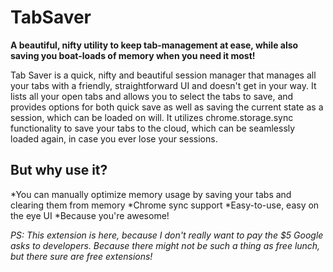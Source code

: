 # TabSaver
**A beautiful, nifty utility to keep tab-management at ease, while also saving you boat-loads of memory when you need it most!**

Tab Saver is a quick, nifty and beautiful session manager that manages all your tabs with a friendly, straightforward UI and doesn't get in your way. It lists all your open tabs and allows you to select the tabs to save, and provides options for both quick save as well as saving the current state as a session, which can be loaded on will. It utilizes chrome.storage.sync functionality to save your tabs to the cloud, which can be seamlessly loaded again, in case you ever lose your sessions. 

## But why use it?

*You can manually optimize memory usage by saving your tabs and clearing them from memory
*Chrome sync support 
*Easy-to-use, easy on the eye UI
*Because you're awesome!

*PS: This extension is here, because I don't really want to pay the $5 Google asks to developers. Because there might not be such a thing as free lunch, but there sure are free extensions!*
